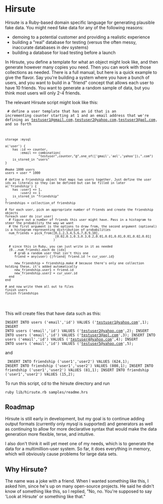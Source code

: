 Hirsute
=======
Hirsute is a Ruby-based domain specific language for generating plausible fake data. You might need fake data for any of the following reasons:
* demoing to a potential customer and providing a realistic experience
* building a "real" database for testing (versus the often messy, inaccurate databases in dev systems)
* building a database for load testing before a launch

In Hirsute, you define a template for what an object might look like, and then generate however many copies you need. Then you can work with those collections as needed. There is a full manual, but here is a quick example to give the flavor. Say you're building a system where you have a bunch of users, and you want to build in a "friend" concept that allows each user to have 10 friends. You want to generate a random sample of data, but you think most users will only 2-4 friends.

The relevant Hirsute script might look like this:

<code><pre>
    # define a user template that has an id that is an incrementing counter starting at 1 and an email address that we're defining as testuser1@gmail.com,testuser2@yahoo.com,testuser3@aol.com, and so forth

    storage :mysql

    a('user') {
        has :id => counter,
            :email => combination(
                      "testuser",counter,"@",one_of(['gmail','aol','yahoo']),".com")
        is_stored_in "users"
    }

    #make 1000 users
    users = user * 1000

    # define a friendship object that maps two users together. Just define the user ids as literals so they can be defined but can be filled in later
    a('friendship') {
        has :user1 => 1, 
            :user2 => 1
        is_stored_in "friendship"
    }
    friendships = collection_of friendship

    # for each user, pick an appropriate number of friends and create the friendship objects
    foreach user do |cur_user|
      # figure out a number of friends this user might have. Pass in a histogram to steer the probability the way we want
      # the first argument is the options to draw from, the second argument (optional) is a histogram representing distribution of probabilities
      num_friends = pick_from([0,1,2,3,4,5,6,7,8,9,10],
                               [0.02,0.1,0.3,0.3,0.2,0.01,0.01,0.01,0.01,0.02,0.01]
                              )

      # since this in Ruby, you can just write in it as needed
      (0...num_friends).each do |idx|
         # grab a random user that isn't this one
         friend = any(user) {|friend| friend.id != cur_user.id}

         new_friendship = friendship.make # because there's only one collection holding these, it's added automatically
         new_friendship.user1 = friend.id
         new_friendship.user2 = cur_user.id
      end
    end

    # and now write them all out to files
    finish users
    finish friendships
</pre></code>

This will create files that have data such as this:
<code><pre>
    INSERT INTO users ('email','id') VALUES ('testuser1@yahoo.com',1);
    INSERT INTO users ('email','id') VALUES ('testuser2@yahoo.com',2);
    INSERT INTO users ('email','id') VALUES ('testuser3@aol.com',3);
    INSERT INTO users ('email','id') VALUES ('testuser4@yahoo.com',4);
    INSERT INTO users ('email','id') VALUES ('testuser5@yahoo.com',5);
</pre></code>

and 

<code><pre>
    INSERT INTO friendship ('user1','user2') VALUES (624,1);
    INSERT INTO friendship ('user1','user2') VALUES (808,1);
    INSERT INTO friendship ('user1','user2') VALUES (81,1);
    INSERT INTO friendship ('user1','user2') VALUES (15,2);
</pre></code>

To run this script, cd to the hirsute directory and run
<code><pre>
  ruby lib/hirsute.rb samples/readme.hrs
</pre></code>

Roadmap
-------
Hirsute is still early in development, but my goal is to continue adding output formats (currently only mysql is supported) and generators as well as continuing to allow for more declarative syntax that would make the data generation more flexible, terse, and intuitive.

I also don't think it will yet meet one of my needs, which is to generate the data for a multimillion-user system. So far, it does everything in memory, which will obviously cause problems for large data sets.

Why Hirsute?
------------
The name was a joke with a friend. When I wanted something like this, I asked him, since he's up on many open-source projects. He said he didn't know of something like this, so I replied, "No, no. You're supposed to say 'Look at Hirsute' or something like that."